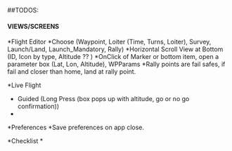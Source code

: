 ##TODOS:

#### VIEWS/SCREENS

*Flight Editor
  *Choose (Waypoint, Loiter (Time, Turns, Loiter), Survey, Launch/Land, Launch_Mandatory, Rally)
  *Horizontal Scroll View at Bottom (ID, Icon by type, Altitude ?? )
  *OnClick of Marker or bottom item, open a parameter box (Lat, Lon, Altitude), WPParams
  *Rally points are fail safes, if fail and closer than home, land at rally point.

*Live Flight
  * Guided (Long Press (box pops up with altitude, go or no go confirmation))
  *

*Preferences
  *Save preferences on app close.

*Checklist
  *
